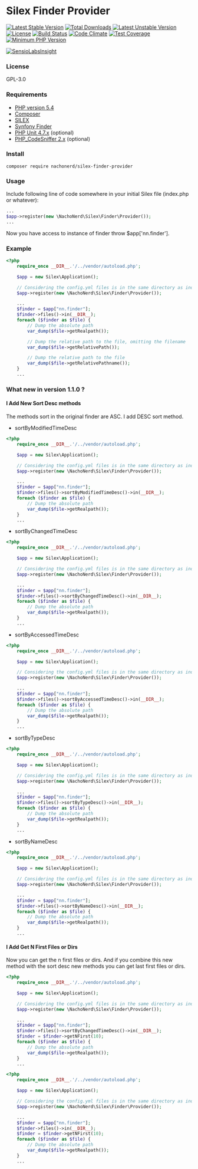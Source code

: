 Silex Finder Provider
===============
[![Latest Stable Version](https://poser.pugx.org/nachonerd/silex-finder-provider/v/stable)](https://packagist.org/packages/nachonerd/silex-finder-provider) [![Total Downloads](https://poser.pugx.org/nachonerd/silex-finder-provider/downloads)](https://packagist.org/packages/nachonerd/silex-finder-provider) [![Latest Unstable Version](https://poser.pugx.org/nachonerd/silex-finder-provider/v/unstable)](https://packagist.org/packages/nachonerd/silex-finder-provider) [![License](https://poser.pugx.org/nachonerd/silex-finder-provider/license)](https://packagist.org/packages/nachonerd/silex-finder-provider) [![Build Status](https://travis-ci.org/nachonerd/silex_finder_provider.svg?branch=master)](https://travis-ci.org/nachonerd/silex_finder_provider) [![Code Climate](https://codeclimate.com/github/nachonerd/silex_finder_provider/badges/gpa.svg)](https://codeclimate.com/github/nachonerd/silex_finder_provider) [![Test Coverage](https://codeclimate.com/github/nachonerd/silex_finder_provider/badges/coverage.svg)](https://codeclimate.com/github/nachonerd/silex_finder_provider/coverage)
[![Minimum PHP Version](https://img.shields.io/badge/php-%3E%3D%205.4-8892BF.svg?style=flat-square)](https://php.net/)

[![SensioLabsInsight](https://insight.sensiolabs.com/projects/e5f97f78-f701-4cb0-b163-d12b019be831/big.png)](https://insight.sensiolabs.com/projects/e5f97f78-f701-4cb0-b163-d12b019be831)

### License
GPL-3.0

### Requirements
- [PHP version 5.4](http://php.net/releases/5_4_0.php)
- [Composer](https://getcomposer.org/)
- [SILEX](http://silex.sensiolabs.org/)
- [Synfony Finder](http://symfony.com/doc/current/components/finder.html)
- [PHP Unit 4.7.x](https://phpunit.de/) (optional)
- [PHP_CodeSniffer 2.x](http://pear.php.net/package/PHP_CodeSniffer/redirected) (optional)

### Install

```
composer require nachonerd/silex-finder-provider
```

### Usage

Include following line of code somewhere in your initial Silex file (index.php or whatever):

```php
...
$app->register(new \NachoNerd\Silex\Finder\Provider());
...
```
Now you have access to instance of finder throw $app['nn.finder'].

### Example

```php
<?php
    require_once __DIR__.'/../vendor/autoload.php';

    $app = new Silex\Application();

    // Considering the config.yml files is in the same directory as index.php
    $app->register(new \NachoNerd\Silex\Finder\Provider());

    ...
    $finder = $app["nn.finder"];
    $finder->files()->in(__DIR__);
    foreach ($finder as $file) {
        // Dump the absolute path
        var_dump($file->getRealpath());

        // Dump the relative path to the file, omitting the filename
        var_dump($file->getRelativePath());

        // Dump the relative path to the file
        var_dump($file->getRelativePathname());
    }
    ...
```

### What new in version __1.1.0__ ?

#### I Add New Sort Desc methods

The methods sort in the original finder are ASC. I add DESC sort method.

- sortByModifiedTimeDesc

```php
<?php
    require_once __DIR__.'/../vendor/autoload.php';

    $app = new Silex\Application();

    // Considering the config.yml files is in the same directory as index.php
    $app->register(new \NachoNerd\Silex\Finder\Provider());

    ...
    $finder = $app["nn.finder"];
    $finder->files()->sortByModifiedTimeDesc()->in(__DIR__);
    foreach ($finder as $file) {
        // Dump the absolute path
        var_dump($file->getRealpath());
    }
    ...
```

- sortByChangedTimeDesc

```php
<?php
    require_once __DIR__.'/../vendor/autoload.php';

    $app = new Silex\Application();

    // Considering the config.yml files is in the same directory as index.php
    $app->register(new \NachoNerd\Silex\Finder\Provider());

    ...
    $finder = $app["nn.finder"];
    $finder->files()->sortByChangedTimeDesc()->in(__DIR__);
    foreach ($finder as $file) {
        // Dump the absolute path
        var_dump($file->getRealpath());
    }
    ...
```

- sortByAccessedTimeDesc

```php
<?php
    require_once __DIR__.'/../vendor/autoload.php';

    $app = new Silex\Application();

    // Considering the config.yml files is in the same directory as index.php
    $app->register(new \NachoNerd\Silex\Finder\Provider());

    ...
    $finder = $app["nn.finder"];
    $finder->files()->sortByAccessedTimeDesc()->in(__DIR__);
    foreach ($finder as $file) {
        // Dump the absolute path
        var_dump($file->getRealpath());
    }
    ...
```

- sortByTypeDesc

```php
<?php
    require_once __DIR__.'/../vendor/autoload.php';

    $app = new Silex\Application();

    // Considering the config.yml files is in the same directory as index.php
    $app->register(new \NachoNerd\Silex\Finder\Provider());

    ...
    $finder = $app["nn.finder"];
    $finder->files()->sortByTypeDesc()->in(__DIR__);
    foreach ($finder as $file) {
        // Dump the absolute path
        var_dump($file->getRealpath());
    }
    ...
```

- sortByNameDesc

```php
<?php
    require_once __DIR__.'/../vendor/autoload.php';

    $app = new Silex\Application();

    // Considering the config.yml files is in the same directory as index.php
    $app->register(new \NachoNerd\Silex\Finder\Provider());

    ...
    $finder = $app["nn.finder"];
    $finder->files()->sortByNameDesc()->in(__DIR__);
    foreach ($finder as $file) {
        // Dump the absolute path
        var_dump($file->getRealpath());
    }
    ...
```
#### I Add Get N First Files or Dirs
Now you can get the n first files or dirs. And if you combine this new method
with the sort desc new methods you can get last first files or dirs.

```php
<?php
    require_once __DIR__.'/../vendor/autoload.php';

    $app = new Silex\Application();

    // Considering the config.yml files is in the same directory as index.php
    $app->register(new \NachoNerd\Silex\Finder\Provider());

    ...
    $finder = $app["nn.finder"];
    $finder->files()->sortByChangedTimeDesc()->in(__DIR__);
    $finder = $finder->getNFirst(10);
    foreach ($finder as $file) {
        // Dump the absolute path
        var_dump($file->getRealpath());
    }
    ...
```

```php
<?php
    require_once __DIR__.'/../vendor/autoload.php';

    $app = new Silex\Application();

    // Considering the config.yml files is in the same directory as index.php
    $app->register(new \NachoNerd\Silex\Finder\Provider());

    ...
    $finder = $app["nn.finder"];
    $finder->files()->in(__DIR__);
    $finder = $finder->getNFirst(10);
    foreach ($finder as $file) {
        // Dump the absolute path
        var_dump($file->getRealpath());
    }
    ...
```
